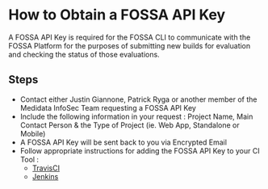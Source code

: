 # How to Obtain a FOSSA API Key

A FOSSA API Key is required for the FOSSA CLI to communicate with the FOSSA Platform for the purposes of submitting new builds for evaluation and checking the status of those evaluations.

## Steps
  - Contact either Justin Giannone, Patrick Ryga or another member of the Medidata InfoSec Team requesting a FOSSA API Key
  - Include the following information in your request : Project Name, Main Contact Person & the Type of Project (ie. Web App, Standalone or Mobile)
  - A FOSSA API Key will be sent back to you via Encrypted Email
  - Follow appropriate instructions for adding the FOSSA API Key to your CI Tool  :
    * [TravisCI](travis_ci/SETUP.md)
    * [Jenkins](jenkins/SETUP.md)
